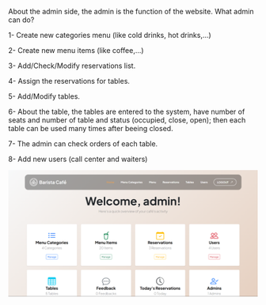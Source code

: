 About the admin side, the admin is the function of the website. 
What admin can do?

1- Create new categories menu (like cold drinks, hot drinks,...)

2- Create new menu items (like coffee,...)

3- Add/Check/Modify reservations list.

4- Assign the reservations for tables.

5- Add/Modify tables.

6- About the table, the tables are entered to the system, have number of seats and number of table and status (occupied, close, open); then each table can be used many times after beeing closed.

7- The admin can check orders of each table.

8- Add new users (call center and waiters)

![Website Preview](admin.png)
